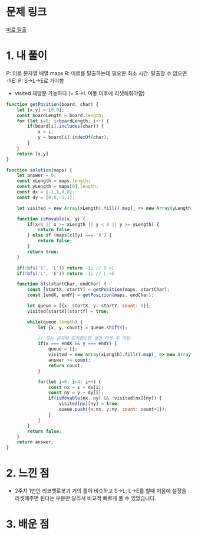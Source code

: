 # 문제 링크

[미로 탈출](https://school.programmers.co.kr/learn/courses/30/lessons/159993) 
 
# 1. 내 풀이

P: 미로 문자열 배열 maps
R: 미로를 탈출하는데 필요한 최소 시간. 탈출할 수 없으면 -1
E:
P: S->L->E로 가야함
- visited 재방문 가능하다 (= S->L 이동 이후에 리셋해줘야함)

```js
function getPosition(board, char) {
    let [x,y] = [0,0];
    const boardLength = board.length;
    for (let i=0; i<boardLength; i++) {
        if(board[i].includes(char)) {
            x = i;
            y = board[i].indexOf(char);
        }
    }
    return [x,y]
}

function solution(maps) {
    let answer = 0;
    const xLength = maps.length;
    const yLength = maps[0].length;
    const dx = [-1,1,0,0];
    const dy = [0,0,-1,1];

    let visited = new Array(xLength).fill().map(_ => new Array(yLength).fill(false));

    function isMovable(x, y) {
        if(x<0 || x >= xLength || y < 0 || y >= yLength) {
            return false;
        } else if (maps[x][y] === 'X') {
            return false;
        }
        return true;
    }

    if(!bfs('S', 'L')) return -1; // S->L
    if(!bfs('L', 'E')) return -1; // L->E

    function bfs(startChar, endChar) {
        const [startX, startY] = getPosition(maps, startChar);
        const [endX, endY] = getPosition(maps, endChar);

        let queue = [{x: startX, y: startY, count: 0}];
        visited[startX][startY] = true;

        while(queue.length) {
            let {x, y, count} = queue.shift();

            // 찾는 문자에 도착했으면 설정 리셋 후 리턴
            if(x === endX && y === endY) {
                queue = [];
                visited = new Array(xLength).fill().map(_ => new Array(yLength).fill(false));
                answer += count;
                return count;
            }

            for(let i=0; i<4; i++) {
                const nx = x + dx[i];
                const ny = y + dy[i];
                if(isMovable(nx, ny) && !visited[nx][ny]) {
                    visited[nx][ny] = true;
                    queue.push({x:nx, y:ny, count: count+1});
                }
            }
        }
        return false;
    }
    return answer;
}
```


# 2. 느낀 점

- 2주차 1번인 리코쳇로봇과 거의 틀이 비슷하고 S->L, L->E를 할때 처음에 설정을 리셋해주면 된다는 부분만 달라서 
비교적 빠르게 풀 수 있었습니다. 

# 3. 배운 점